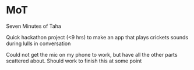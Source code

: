 MoT
===

Seven Minutes of Taha

Quick hackathon project (<9 hrs) to make an app that plays crickets sounds during lulls in conversation


Could not get the mic on my phone to work, but have all the other parts scattered about. Should work to finish this at some point
